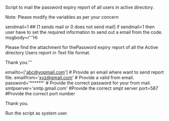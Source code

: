 Script to mail the password expiry report of all users in active directory.

Note:
Please modify the variables as per your concern

sendmail=1 ## [1 sends mail or 0 does not send mail] if sendmail=1 then user have to set the required information to send out a email from the code.
msgbody=r'''Hi

Please find the attachment for thePassword expiry report of all the Active directory Users report in Text file format.

Thank you.'''

emailto=['abc@yopmail.com']      # Provide an email where want to send report file.
emailfrom='xyz@gmail.com'        # Provide a valid from email.
password='******'                           # Provide the correct password for your from mail.
smtpserver='smtp.gmail.com'       #Provide the correct smpt server
port=587                                         #Provide the correct port number

Thank you.

Run the script as system user.
